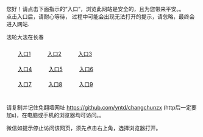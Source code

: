 您好！请点击下面指示的“入口”，浏览此网站是安全的，且为您带来平安。。 <br/>
点击入口后，请耐心等待， 过程中可能会出现无法打开的提示，请忽略，最终会进入网站. </br>

法轮大法在长春<br/>
<div style="padding:10px"><a style="margin:20px" target="_blank" href="https://dr18sywlsq61z.cloudfront.net/2Qpsp?kuvyocg" id="ccLink1" rel="nofollow">入口1</a> <a target="_blank" style="margin:20px" href="https://du5pmdauqvdfm.cloudfront.net/2Qpsp?atztpmbv" id="ccLink2" rel="nofollow">入口2</a> <a style="margin:20px" target="_blank" href="https://d1pqz1n60h5zw3.cloudfront.net/2Qpsp?qnpie" id="ccLink3" rel="nofollow">入口3</a></div>

<div style="padding:10px" ><a style="margin:20px" target="_blank" href="https://dr18sywlsq61z.cloudfront.net/2Qpsp?kuvyocg" id="ccLink4" rel="nofollow">入口4</a> <a style="margin:20px" href="https://du5pmdauqvdfm.cloudfront.net/2Qpsp?atztpmbv" target="_blank" id="ccLink5" rel="nofollow">入口5</a> <a style="margin:20px" href="https://d1pqz1n60h5zw3.cloudfront.net/2Qpsp?qnpie" target="_blank" id="ccLink6" rel="nofollow">入口6</a></div>

<div style="padding:10px"><a style="margin:20px" target="_blank" href="https://dr18sywlsq61z.cloudfront.net/2Qpsp?kuvyocg" id="ccLink7" rel="nofollow">入口7</a> <a style="margin:20px" href="https://du5pmdauqvdfm.cloudfront.net/2Qpsp?atztpmbv" target="_blank" id="ccLink8" rel="nofollow">入口8</a> <a style="margin:20px" target="_blank" href="https://d1pqz1n60h5zw3.cloudfront.net/2Qpsp?qnpie" id="ccLink9" rel="nofollow">入口9</a></div>

<br/>



请复制并记住免翻墙网址 https://github.com/yntd/changchunzx (http后一定要加s)，在电脑或手机的浏览器均可访问。。<br/>

微信如提示停止访问该网页，须先点击右上角，选择浏览器打开。
